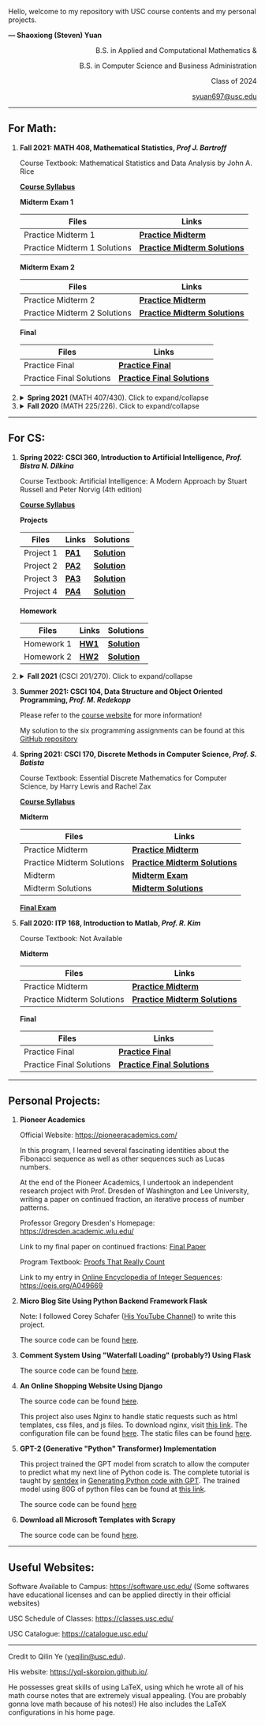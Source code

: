 Hello, welcome to my repository with USC course contents and my personal projects.

**— Shaoxiong (Steven) Yuan**

<p style="text-align:right;">B.S. in Applied and Computational Mathematics &</p> 

<p style="text-align:right;">B.S. in Computer Science and Business Administration</p>

<p style="text-align:right;">Class of 2024</p>

<p style="text-align:right;"><a href=mailto:syuan697@usc.edu>syuan697@usc.edu</a></p>

---

## For Math: 

1. **Fall 2021: MATH 408, Mathematical Statistics, *Prof J. Bartroff***

   Course Textbook: Mathematical Statistics and Data Analysis by John A. Rice

   [**Course Syllabus**](https://ShaoxiongYuan.github.io/Files/USC/2021_Fall/MATH_408/syllabus.pdf)

   **Midterm Exam 1**
      
      | Files                      | Links |
      | -------------------------- | ----- |
      | Practice Midterm 1          | [**Practice Midterm**](https://ShaoxiongYuan.github.io/Files/USC/2021_Fall/MATH_408/mtI2021F_prac.pdf)      |
      | Practice Midterm 1 Solutions | [**Practice Midterm Solutions**](https://ShaoxiongYuan.github.io/Files/USC/2021_Fall/MATH_408/mtI2021F_prac_soln.pdf)      |

   **Midterm Exam 2**

      | Files                      | Links |
      | -------------------------- | ----- |
      | Practice Midterm 2          | [**Practice Midterm**](https://ShaoxiongYuan.github.io/Files/USC/2021_Fall/MATH_408/mtII2021F_prac.pdf)      |
      | Practice Midterm 2 Solutions | [**Practice Midterm Solutions**](https://ShaoxiongYuan.github.io/Files/USC/2021_Fall/MATH_408/mtII2021F_prac_soln.pdf)      |

   **Final**

      | Files                      | Links |
      | -------------------------- | ----- |
      | Practice Final           | [**Practice Final**](https://ShaoxiongYuan.github.io/Files/USC/2021_Fall/MATH_408/final2021F_prac.pdf)      |
      | Practice Final Solutions | [**Practice Final Solutions**](https://ShaoxiongYuan.github.io/Files/USC/2021_Fall/MATH_408/final2021F_prac_soln.pdf)      |

2. <details><summary> <b>Spring 2021</b> (MATH 407/430). Click to expand/collapse</summary><p>

   1. **MATH 407, Probability Theory, *Prof. J. Fulman***
   
      There are 38 lecture notes, but the final only covers 1 through 19. There are some practice problems after lecture 19. 
   
      Course Textbook: A First Course in Probability (9th edition)
   
      [**All Lecture Notes**](https://ShaoxiongYuan.github.io/Files/USC/2021_Spring/MATH_407/MATH_407_Notes.pdf)

      [**Quiz 1**](https://ShaoxiongYuan.github.io/Files/USC/2021_Spring/MATH_407/407Quiz1.pdf)

      [**Quiz 2**](https://ShaoxiongYuan.github.io/Files/USC/2021_Spring/MATH_407/407Quiz2.pdf)
   
      [**Midterm Exam**](https://ShaoxiongYuan.github.io/Files/USC/2021_Spring/MATH_407/407Midterm1.pdf)
   
      [**Final Exam with Solution**](https://ShaoxiongYuan.github.io/Files/USC/2021_Spring/MATH_407/407Final.pdf)
   
   2. **MATH 430, Number Theory, *Prof. P. Tokorcheck***
   
      Professor Paul Tokorcheck taught this class in a very good fashion. Although "Number Theory" sounds intimidating, but it is not. The course content, though abstract, was greatly demonstrated and proved by the instructor. He was also kind enough to write a recommendation letter for the Continuing Students Scholarship.
      
      Course Textbook: Elementary Number Theory by David M. Burton

      Additional Useful Reference: [**Book of Proof**](https://ShaoxiongYuan.github.io/Files/USC/2021_Spring/MATH_430/Book_of_Proof.pdf)
      
      Note: This class has no official lecture notes, but one good way to refer to the content is through the textbook.
      
      [**Course Syllabus**](https://ShaoxiongYuan.github.io/Files/USC/2021_Spring/MATH_430/21Spring_Math430_Syllabus.pdf)
      
      [**Exercise List**](https://ShaoxiongYuan.github.io/Files/USC/2021_Spring/MATH_430/Math430_ExerciseList.pdf)
      
      [**Midterm Exam 1**](https://ShaoxiongYuan.github.io/Files/USC/2021_Spring/MATH_430/21Spring_430_Exam1.pdf)

      [**Midterm Exam 2**](https://ShaoxiongYuan.github.io/Files/USC/2021_Spring/MATH_430/21Spring_430_Exam2.pdf)
      
      [**Final Exam**](https://ShaoxiongYuan.github.io/Files/USC/2021_Spring/MATH_430/21Spring_430_Exam3.pdf)
   
3. <details><summary> <b>Fall 2020</b> (MATH 225/226). Click to expand/collapse</summary><p>
   
   1. **MATH 225, Linear Algebra and Differential Equation, *Prof. S. Kamienny***
   
      Course Textbook: Differential Equations and Linear Algebra by Stephen W. Goode
   
      [**All Lecture Notes**](https://ShaoxiongYuan.github.io/Files/USC/2020_Fall/MATH_225/MATH_225_Notes.pdf)
   
      [**Weekly Quizzes**](https://ShaoxiongYuan.github.io/Files/USC/2020_Fall/MATH_225/MATH_225_Quizzes.pdf)

      [**Practice Midterm**](https://ShaoxiongYuan.github.io/Files/USC/2020_Fall/MATH_225/practice_mid.pdf)
   
      [**Practice Final**](https://ShaoxiongYuan.github.io/Files/USC/2020_Fall/MATH_225/practice_final.pdf)
   
      [**Midterm Exam**](https://ShaoxiongYuan.github.io/Files/USC/2020_Fall/MATH_225/Math_225_Midterm.pdf)
   
      [**Final Exam**](https://ShaoxiongYuan.github.io/Files/USC/2020_Fall/MATH_225/MATH_225_final.pdf)
   
   2. **MATH 226, Calculus III (Multivariable Calculus), *Prof. N. Bottman***
   
      Course Textbook: Essential Calculus by James Stewart

      Useful Resources: [Symbolab](https://www.symbolab.com/)  |  [Wolfram|Alpha](https://www.wolframalpha.com/)  |  [Mathematica Free Download for USC](https://software.usc.edu/mathematica/)

      **Lecture Notes**

      | Lecture Notes by Months | Links     |
      | ----------------------- | ---- |
      | August Lectures     | [**August**](https://ShaoxiongYuan.github.io/Files/USC/2020_Fall/MATH_226/Notes_Aug.pdf)     |
      | September Lectures      | [**September**](https://ShaoxiongYuan.github.io/Files/USC/2020_Fall/MATH_226/Notes_Sep.pdf)     |
      | October Lectures        | [**October**](https://ShaoxiongYuan.github.io/Files/USC/2020_Fall/MATH_226/Notes_Oct.pdf)     |
      | November Lectures       | [**November**](https://ShaoxiongYuan.github.io/Files/USC/2020_Fall/MATH_226/Notes_Nov.pdf)     |
      
      [**Exercise List**](https://ShaoxiongYuan.github.io/Files/USC/2020_Fall/MATH_226/exercise_list.pdf)
      
      **Midterm Exam 1**
      
      | Files                      | Links |
      | -------------------------- | ----- |
      | Practice Midterm 1          | [**Practice Midterm**](https://ShaoxiongYuan.github.io/Files/USC/2020_Fall/MATH_226/practice_midterm_1.pdf)      |
      | Practice Midterm 1 Solutions | [**Practice Midterm Solutions**](https://ShaoxiongYuan.github.io/Files/USC/2020_Fall/MATH_226/practice_solutions.pdf)      |
      | Midterm 1                  | [**Midterm**](https://ShaoxiongYuan.github.io/Files/USC/2020_Fall/MATH_226/midterm_1.pdf)      |
      | Midterm 1 Solutions        | [**Midterm Solutions**](https://ShaoxiongYuan.github.io/Files/USC/2020_Fall/MATH_226/midterm_1_solutions.pdf)      |

      **Midterm Exam 2**

      | Files                      | Links |
      | -------------------------- | ----- |
      | Practice Midterm 2          | [**Practice Midterm**](https://ShaoxiongYuan.github.io/Files/USC/2020_Fall/MATH_226/practice_midterm_2.pdf)      |
      | Practice Midterm 2 Solutions | [**Practice Midterm Solutions**](https://ShaoxiongYuan.github.io/Files/USC/2020_Fall/MATH_226/practice_midterm_2_solutions.pdf)      |
      | Midterm 2                  | [**Midterm**](https://ShaoxiongYuan.github.io/Files/USC/2020_Fall/MATH_226/midterm_2.pdf)      |
      | Midterm 2 Solutions        | [**Midterm Solutions**](https://ShaoxiongYuan.github.io/Files/USC/2020_Fall/MATH_226/midterm_2_solutions.pdf)      |
      
      [**Final Review**](https://ShaoxiongYuan.github.io/Files/USC/2020_Fall/MATH_226/final_review.pdf)

      [**Final Review Solutions**](https://ShaoxiongYuan.github.io/Files/USC/2020_Fall/MATH_226/final_review_sol.pdf)

      [**Final Exam**](https://ShaoxiongYuan.github.io/Files/USC/2020_Fall/MATH_226/226_final.pdf)

---

## For CS:
1. **Spring 2022: CSCI 360, Introduction to Artificial Intelligence, *Prof. Bistra N. Dilkina***

   Course Textbook: Artificial Intelligence: A Modern Approach by Stuart Russell and Peter Norvig (4th edition)

   [**Course Syllabus**](https://ShaoxiongYuan.github.io/Files/USC/2022_Spring/CSCI_360/syllabus.pdf)

   **Projects**

   | Files                      | Links |   Solutions   |
   | -------------------------- | ----- | ------------- |
   | Project 1 | [**PA1**](https://ShaoxiongYuan.github.io/Files/USC/2022_Spring/CSCI_360/project_1.pdf)  | [**Solution**](https://ShaoxiongYuan.github.io/Files/USC/2022_Spring/CSCI_360/project_1.zip) |
   | Project 2 | [**PA2**](https://ShaoxiongYuan.github.io/Files/USC/2022_Spring/CSCI_360/project_2.pdf)  | [**Solution**](https://ShaoxiongYuan.github.io/Files/USC/2022_Spring/CSCI_360/project_2.zip) |
   | Project 3 | [**PA3**](https://ShaoxiongYuan.github.io/Files/USC/2022_Spring/CSCI_360/project_3.pdf)  | [**Solution**](https://ShaoxiongYuan.github.io/Files/USC/2022_Spring/CSCI_360/project_3.zip) |
   | Project 4 | [**PA4**](https://ShaoxiongYuan.github.io/Files/USC/2022_Spring/CSCI_360/project_4.pdf)  | [**Solution**](https://ShaoxiongYuan.github.io/Files/USC/2022_Spring/CSCI_360/project_4.zip) |

   **Homework**

   | Files                      | Links |   Solutions   |
   | -------------------------- | ----- | ------------- |
   | Homework 1 | [**HW1**](https://ShaoxiongYuan.github.io/Files/USC/2022_Spring/CSCI_360/hw1.pdf)  | [**Solution**](https://ShaoxiongYuan.github.io/Files/USC/2022_Spring/CSCI_360/hw1_sol.pdf) |
   | Homework 2 | [**HW2**](https://ShaoxiongYuan.github.io/Files/USC/2022_Spring/CSCI_360/hw2.pdf)  | [**Solution**](https://ShaoxiongYuan.github.io/Files/USC/2022_Spring/CSCI_360/hw2_sol.pdf) |

2. <details><summary> <b>Fall 2021</b> (CSCI 201/270). Click to expand/collapse</summary><p>

   1. **CSCI 201, Principles of Software Development, [*Prof. V. Adamchik*](https://viterbi-web.usc.edu/~adamchik/)**

      Course Textbook: Introduction to Java Programming and Data Structures by Y. Daniel Liang (12th edition)

      [**Course Syllabus**](https://ShaoxiongYuan.github.io/Files/USC/2021_Fall/CSCI_201/syllabus.pdf)

      **Prgramming Assignments**

      | Files                      | Links |
      | -------------------------- | ----- |
      | Programming Assignment 1 | [**PA1**](https://ShaoxiongYuan.github.io/Files/USC/2021_Fall/CSCI_201/PA1.pdf)      |
      | Programming Assignment 2 | [**PA2**](https://ShaoxiongYuan.github.io/Files/USC/2021_Fall/CSCI_201/PA2.pdf)      |
      | Programming Assignment 3 | [**PA3**](https://ShaoxiongYuan.github.io/Files/USC/2021_Fall/CSCI_201/PA3.pdf)      |
      | Programming Assignment 4 | [**PA4**](https://ShaoxiongYuan.github.io/Files/USC/2021_Fall/CSCI_201/PA4.pdf)      |

      My solution to the first two programming assignments can be found [here](https://ShaoxiongYuan.github.io/Files/USC/2021_Fall/CSCI_201/CSCI_201.zip)
   
   2. **CSCI 270, Introduction to Artificial Intelligence, *Prof. S. Dughmi***

      Please refer to the [course website](https://viterbi-web.usc.edu/~shaddin/cs270fa21/index.html) for more information including course syllabus and assignments!

      Course Textbook: Algorithm Design by Jon Kleinberg and Eva Tardos

      A Useful Course on Coursera: [Data Structures and Algorithms Specialization](https://www.coursera.org/specializations/data-structures-algorithms)

3. **Summer 2021: CSCI 104, Data Structure and Object Oriented Programming, *Prof. M. Redekopp***

   Please refer to the [course website](https://bytes.usc.edu/cs104/) for more information!
   
   My solution to the six programming assignments can be found at this [GitHub repository](https://github.com/ShaoxiongYuan/csci104-homework)

4. **Spring 2021: CSCI 170, Discrete Methods in Computer Science, *Prof. S. Batista***

   Course Textbook: Essential Discrete Mathematics for Computer Science, by Harry Lewis and Rachel Zax

   [**Course Syllabus**](https://ShaoxiongYuan.github.io/Files/USC/2021_Spring/CSCI_170/syllabus170_sp2021.pdf)

   **Midterm**
   
   | Files                      | Links |
   | -------------------------- | ----- |
   | Practice Midterm           | [**Practice Midterm**](https://ShaoxiongYuan.github.io/Files/USC/2021_Spring/CSCI_170/practice_midterm.pdf)      |
   | Practice Midterm Solutions | [**Practice Midterm Solutions**](https://ShaoxiongYuan.github.io/Files/USC/2021_Spring/CSCI_170/practice_sol.pdf)      |
   | Midterm                    | [**Midterm Exam**](https://ShaoxiongYuan.github.io/Files/USC/2021_Spring/CSCI_170/midterm.pdf)      |
   | Midterm Solutions          | [**Midterm Solutions**](https://ShaoxiongYuan.github.io/Files/USC/2021_Spring/CSCI_170/midterm_sol.pdf)      |
   
   [**Final Exam**](https://ShaoxiongYuan.github.io/Files/USC/2021_Spring/CSCI_170/final.pdf)

5. **Fall 2020: ITP 168, Introduction to Matlab, *Prof. R. Kim***

   Course Textbook: Not Available

   **Midterm**

   | Files                      | Links |
   | -------------------------- | ----- |
   | Practice Midterm           | [**Practice Midterm**](https://ShaoxiongYuan.github.io/Files/USC/2020_Fall/ITP_168/midterm_practice.pdf)      |
   | Practice Midterm Solutions | [**Practice Midterm Solutions**](https://ShaoxiongYuan.github.io/Files/USC/2020_Fall/ITP_168/mp_ans.pdf)      |

   **Final**

   | Files                      | Links |
   | -------------------------- | ----- |
   | Practice Final           | [**Practice Final**](https://ShaoxiongYuan.github.io/Files/USC/2020_Fall/ITP_168/final_practice.pdf)      |
   | Practice Final Solutions | [**Practice Final Solutions**](https://ShaoxiongYuan.github.io/Files/USC/2020_Fall/ITP_168/fp_ans.pdf)      |
---

## Personal Projects:

1. **Pioneer Academics**

   Official Website: https://pioneeracademics.com/

   In this program, I learned several fascinating identities about the Fibonacci sequence as well as other sequences such as Lucas numbers.

   At the end of the Pioneer Academics, I undertook an independent research project with Prof. Dresden of Washington and Lee University, writing a paper on continued fraction, an iterative process of number patterns.

   Professor Gregory Dresden's Homepage: https://dresden.academic.wlu.edu/

   Link to my final paper on continued fractions: [Final Paper](https://arxiv.org/abs/1907.12459)

   Program Textbook: [Proofs That Really Count](https://ShaoxiongYuan.github.io/Files/Projects/Pioneer/textbook.pdf)

   Link to my entry in [Online Encyclopedia of Integer Sequences](https://oeis.org/): https://oeis.org/A049669

2. **Micro Blog Site Using Python Backend Framework Flask**

   Note: I followed Corey Schafer ([His YouTube Channel](https://www.youtube.com/c/Coreyms)) to write this project.

   The source code can be found [here](https://ShaoxiongYuan.github.io/Files/Projects/Flask_Blog.zip).
   
   <!-- I have also deployed it to the Internet following Corey's tutorials. The link to the blog website is https://www.myflaskblog.xyz. -->

3. **Comment System Using "Waterfall Loading" (probably?) Using Flask**

   The source code can be found [here](https://ShaoxiongYuan.github.io/Files/Projects/comment.zip).

4. **An Online Shopping Website Using Django**

   The source code can be found [here](https://ShaoxiongYuan.github.io/Files/Projects/dadashop/dadashop12.zip).

   This project also uses Nginx to handle static requests such as html templates, css files, and js files. To download nginx, visit [this link](http://nginx.org/en/download.html). The configuration file can be found [here](https://ShaoxiongYuan.github.io/Files/Projects/dadashop/nginx.conf). The static files can be found [here](https://ShaoxiongYuan.github.io/Files/Projects/dadashop/dadashop.zip).

5. **GPT-2 (Generative "Python" Transformer) Implementation**

   This project trained the GPT model from scratch to allow the computer to predict what my next line of Python code is. The complete tutorial is taught by [sentdex](https://www.youtube.com/channel/UCfzlCWGWYyIQ0aLC5w48gBQ) in [Generating Python code with GPT](https://www.youtube.com/channel/UCfzlCWGWYyIQ0aLC5w48gBQ). The trained model using 80G of python files can be found at [this link](https://huggingface.co/Sentdex/GPyT).

   The source code can be found [here](https://ShaoxiongYuan.github.io/Files/Projects/gpt-2.zip)

6. **Download all Microsoft Templates with Scrapy**

   The source code can be found [here](https://ShaoxiongYuan.github.io/Files/Projects/Microsoft.zip).
   
---

## Useful Websites:
   Software Available to Campus: https://software.usc.edu/ (Some softwares have educational licenses and can be applied directly in their official websites)

   USC Schedule of Classes: https://classes.usc.edu/

   USC Catalogue: https://catalogue.usc.edu/

---

Credit to Qilin Ye (yeqilin@usc.edu). 

His website: https://yql-skorpion.github.io/.

He possesses great skills of using LaTeX, using which he wrote all of his math course notes that are extremely visual appealing. (You are probably gonna love math because of his notes!) He also includes the LaTeX configurations in his home page.
